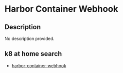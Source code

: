 # Harbor Container Webhook

## Description

No description provided.

## k8 at home search

- [harbor-container-webhook](https://nanne.dev/k8s-at-home-search/#/harbor-container-webhook)
